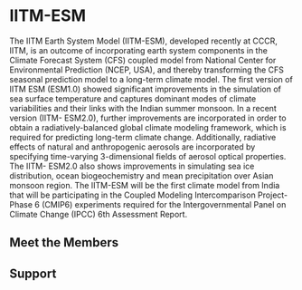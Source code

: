 # IITM-ESM 

The IITM Earth System Model (IITM-ESM), developed recently at CCCR, IITM, is an outcome of incorporating earth system components in the Climate Forecast System (CFS) coupled model from National Center for Environmental Prediction (NCEP, USA), and thereby transforming the CFS seasonal prediction model to a long-term climate model. The first version of IITM ESM (ESM1.0) showed significant improvements in the simulation of sea surface temperature and captures dominant modes of climate variabilities and their links with the Indian summer monsoon. In a recent version (IITM- ESM2.0), further improvements are incorporated in order to obtain a radiatively-balanced global climate modeling framework, which is required for predicting long-term climate change. Additionally, radiative effects of natural and anthropogenic aerosols are incorporated by specifying time-varying 3-dimensional fields of aerosol optical properties. The IITM- ESM2.0 also shows improvements in simulating sea ice distribution, ocean biogeochemistry and mean precipitation over Asian monsoon region. The IITM-ESM will be the first climate model from India that will be participating in the Coupled Modeling Intercomparison Project- Phase 6 (CMIP6) experiments required for the Intergovernmental Panel on Climate Change (IPCC) 6th Assessment Report.

## Meet the Members


## Support